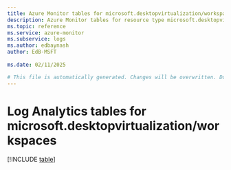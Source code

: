 ```yaml
---
title: Azure Monitor tables for microsoft.desktopvirtualization/workspaces
description: Azure Monitor tables for resource type microsoft.desktopvirtualization/workspaces
ms.topic: reference
ms.service: azure-monitor
ms.subservice: logs
ms.author: edbaynash
author: EdB-MSFT
   
ms.date: 02/11/2025

# This file is automatically generated. Changes will be overwritten. Do not change this file directly.
---
```


# Log Analytics tables for microsoft.desktopvirtualization/workspaces  

[!INCLUDE [table](~/reusable-content/ce-skilling/azure/includes/azure-monitor/reference/tables/microsoft-desktopvirtualization_workspaces-include.md)]

